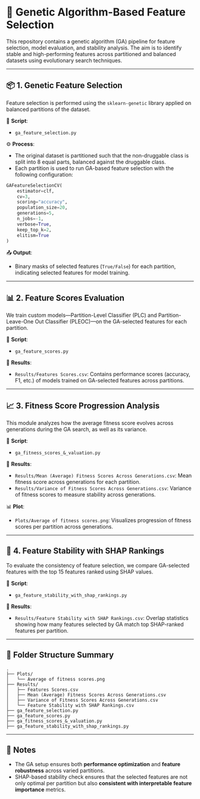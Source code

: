 # 🧬 Genetic Algorithm-Based Feature Selection

This repository contains a genetic algorithm (GA) pipeline for feature selection, model evaluation, and stability analysis. The aim is to identify stable and high-performing features across partitioned and balanced datasets using evolutionary search techniques.

---

## 📦 1. Genetic Feature Selection

Feature selection is performed using the `sklearn-genetic` library applied on balanced partitions of the dataset.

📄 **Script**:  
- `ga_feature_selection.py`

⚙️ **Process**:
- The original dataset is partitioned such that the non-druggable class is split into 8 equal parts, balanced against the druggable class.
- Each partition is used to run GA-based feature selection with the following configuration:

```python
GAFeatureSelectionCV(
    estimator=clf,
    cv=3,
    scoring="accuracy",
    population_size=20,
    generations=5,
    n_jobs=-1,
    verbose=True,
    keep_top_k=2,
    elitism=True
)
```

📤 **Output**:  
- Binary masks of selected features (`True/False`) for each partition, indicating selected features for model training.

---

## 📊 2. Feature Scores Evaluation

We train custom models—Partition-Level Classifier (PLC) and Partition-Leave-One Out Classifier (PLEOC)—on the GA-selected features for each partition.

📄 **Script**:  
- `ga_feature_scores.py`

📁 **Results**:
- `Results/Features Scores.csv`: Contains performance scores (accuracy, F1, etc.) of models trained on GA-selected features across partitions.

---

## 📈 3. Fitness Score Progression Analysis

This module analyzes how the average fitness score evolves across generations during the GA search, as well as its variance.

📄 **Script**:  
- `ga_fitness_scores_&_valuation.py`

📁 **Results**:
- `Results/Mean (Average) Fitness Scores Across Generations.csv`: Mean fitness score across generations for each partition.
- `Results/Variance of Fitness Scores Across Generations.csv`: Variance of fitness scores to measure stability across generations.

📊 **Plot**:
- `Plots/Average of fitness scores.png`: Visualizes progression of fitness scores per partition across generations.

---

## 📌 4. Feature Stability with SHAP Rankings

To evaluate the consistency of feature selection, we compare GA-selected features with the top 15 features ranked using SHAP values.

📄 **Script**:  
- `ga_feature_stability_with_shap_rankings.py`

📁 **Results**:
- `Results/Feature Stability with SHAP Rankings.csv`: Overlap statistics showing how many features selected by GA match top SHAP-ranked features per partition.

---

## 📁 Folder Structure Summary

```
.
├── Plots/
│   └── Average of fitness scores.png
├── Results/
│   ├── Features Scores.csv
│   ├── Mean (Average) Fitness Scores Across Generations.csv
│   ├── Variance of Fitness Scores Across Generations.csv
│   └── Feature Stability with SHAP Rankings.csv
├── ga_feature_selection.py
├── ga_feature_scores.py
├── ga_fitness_scores_&_valuation.py
├── ga_feature_stability_with_shap_rankings.py
```

---

## 📌 Notes

- The GA setup ensures both **performance optimization** and **feature robustness** across varied partitions.
- SHAP-based stability check ensures that the selected features are not only optimal per partition but also **consistent with interpretable feature importance** metrics.
